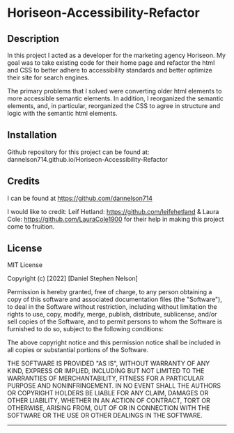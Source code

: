# Horiseon-Accessibility-Refactor

## Description

In this project I acted as a developer for the marketing agency Horiseon. My goal was to take existing code for their home page and refactor the html and CSS to better adhere to accessibility standards and better optimize their site for
search engines.

The primary problems that I solved were converting older html elements to more accessible semantic elements. In addition, I reorganized the semantic elements, and, in particular, reorganized the CSS to agree in structure and logic with the semantic html elements.

## Installation

Github repository for this project can be found at: dannelson714.github.io/Horiseon-Accessibility-Refactor



## Credits

I can be found at https://github.com/dannelson714

I would like to credit:
Leif Hetland: https://github.com/leifehetland &
Laura Cole: https://github.com/LauraCole1900
for their help in making this project come to fruition.

## License

MIT License

Copyright (c) [2022] [Daniel Stephen Nelson]

Permission is hereby granted, free of charge, to any person obtaining a copy
of this software and associated documentation files (the "Software"), to deal
in the Software without restriction, including without limitation the rights
to use, copy, modify, merge, publish, distribute, sublicense, and/or sell
copies of the Software, and to permit persons to whom the Software is
furnished to do so, subject to the following conditions:

The above copyright notice and this permission notice shall be included in all
copies or substantial portions of the Software.

THE SOFTWARE IS PROVIDED "AS IS", WITHOUT WARRANTY OF ANY KIND, EXPRESS OR
IMPLIED, INCLUDING BUT NOT LIMITED TO THE WARRANTIES OF MERCHANTABILITY,
FITNESS FOR A PARTICULAR PURPOSE AND NONINFRINGEMENT. IN NO EVENT SHALL THE
AUTHORS OR COPYRIGHT HOLDERS BE LIABLE FOR ANY CLAIM, DAMAGES OR OTHER
LIABILITY, WHETHER IN AN ACTION OF CONTRACT, TORT OR OTHERWISE, ARISING FROM,
OUT OF OR IN CONNECTION WITH THE SOFTWARE OR THE USE OR OTHER DEALINGS IN THE
SOFTWARE.

---
